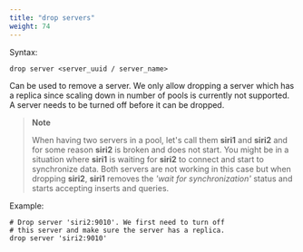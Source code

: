 ```yaml
---
title: "drop servers"
weight: 74
---
```


Syntax:

    drop server <server_uuid / server_name>

Can be used to remove a server. We only allow dropping a server which has a
replica since scaling down in number of pools is currently not supported.
A server needs to be turned off before it can be dropped.

>**Note**
>
>When having two servers in a pool, let's call them **siri1** and **siri2** and for some
>reason **siri2** is broken and does not start. You might be in a situation where
>**siri1** is waiting for **siri2** to connect and start to synchronize data. Both
>servers are not working in this case but when dropping **siri2**, **siri1** removes
>the *'wait for synchronization'* status and starts accepting inserts and queries.

Example:

    # Drop server 'siri2:9010'. We first need to turn off
    # this server and make sure the server has a replica.
    drop server 'siri2:9010'
